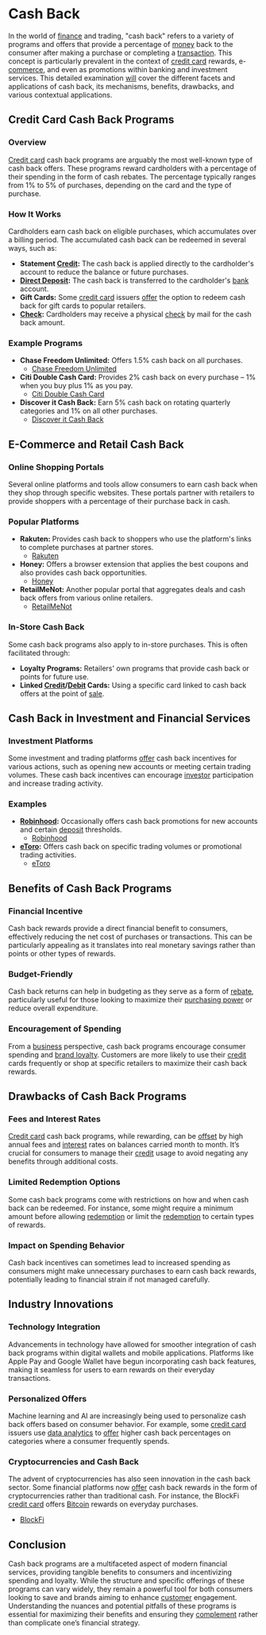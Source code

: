 # Cash Back

In the world of [finance](../f/finance.md) and trading, "cash back" refers to a variety of programs and offers that provide a percentage of [money](../m/money.md) back to the consumer after making a purchase or completing a [transaction](../t/transaction.md). This concept is particularly prevalent in the context of [credit card](../c/credit_card.md) rewards, e-[commerce](../c/commerce.md), and even as promotions within banking and investment services. This detailed examination [will](../w/will.md) cover the different facets and applications of cash back, its mechanisms, benefits, drawbacks, and various contextual applications.

## Credit Card Cash Back Programs

### Overview

[Credit card](../c/credit_card.md) cash back programs are arguably the most well-known type of cash back offers. These programs reward cardholders with a percentage of their spending in the form of cash rebates. The percentage typically ranges from 1% to 5% of purchases, depending on the card and the type of purchase.

### How It Works

Cardholders earn cash back on eligible purchases, which accumulates over a billing period. The accumulated cash back can be redeemed in several ways, such as:

- **Statement [Credit](../c/credit.md):** The cash back is applied directly to the cardholder's account to reduce the balance or future purchases.
- **[Direct Deposit](../d/direct_deposit.md):** The cash back is transferred to the cardholder's [bank](../b/bank.md) account.
- **Gift Cards:** Some [credit card](../c/credit_card.md) issuers [offer](../o/offer.md) the option to redeem cash back for gift cards to popular retailers.
- **[Check](../c/check.md):** Cardholders may receive a physical [check](../c/check.md) by mail for the cash back amount.

### Example Programs

- **Chase Freedom Unlimited:** Offers 1.5% cash back on all purchases.
  - [Chase Freedom Unlimited](https://creditcards.chase.com/cash-back-credit-cards/freedom/unlimited)
- **Citi Double Cash Card:** Provides 2% cash back on every purchase – 1% when you buy plus 1% as you pay.
  - [Citi Double Cash Card](https://www.citi.com/credit-cards/citi-double-cash-credit-card)
- **Discover it Cash Back:** Earn 5% cash back on rotating quarterly categories and 1% on all other purchases.
  - [Discover it Cash Back](https://www.discover.com/credit-cards/cash-back/)

## E-Commerce and Retail Cash Back

### Online Shopping Portals

Several online platforms and tools allow consumers to earn cash back when they shop through specific websites. These portals partner with retailers to provide shoppers with a percentage of their purchase back in cash.

### Popular Platforms

- **Rakuten:** Provides cash back to shoppers who use the platform's links to complete purchases at partner stores.
  - [Rakuten](https://www.rakuten.com/)
- **Honey:** Offers a browser extension that applies the best coupons and also provides cash back opportunities.
  - [Honey](https://www.joinhoney.com/)
- **RetailMeNot:** Another popular portal that aggregates deals and cash back offers from various online retailers.
  - [RetailMeNot](https://www.retailmenot.com/)

### In-Store Cash Back

Some cash back programs also apply to in-store purchases. This is often facilitated through:

- **Loyalty Programs:** Retailers' own programs that provide cash back or points for future use.
- **Linked [Credit](../c/credit.md)/[Debit](../d/debit.md) Cards:** Using a specific card linked to cash back offers at the point of [sale](../s/sale.md).

## Cash Back in Investment and Financial Services

### Investment Platforms

Some investment and trading platforms [offer](../o/offer.md) cash back incentives for various actions, such as opening new accounts or meeting certain trading volumes. These cash back incentives can encourage [investor](../i/investor.md) participation and increase trading activity.

### Examples

- **[Robinhood](../r/robinhood.md):** Occasionally offers cash back promotions for new accounts and certain [deposit](../d/deposit.md) thresholds.
  - [Robinhood](https://robinhood.com/)
- **[eToro](../e/etoro.md):** Offers cash back on specific trading volumes or promotional trading activities.
  - [eToro](https://www.etoro.com/)

## Benefits of Cash Back Programs

### Financial Incentive

Cash back rewards provide a direct financial benefit to consumers, effectively reducing the net cost of purchases or transactions. This can be particularly appealing as it translates into real monetary savings rather than points or other types of rewards.

### Budget-Friendly

Cash back returns can help in budgeting as they serve as a form of [rebate](../r/rebate.md), particularly useful for those looking to maximize their [purchasing power](../p/purchasing_power.md) or reduce overall expenditure.

### Encouragement of Spending

From a [business](../b/business.md) perspective, cash back programs encourage consumer spending and [brand loyalty](../b/brand_loyalty.md). Customers are more likely to use their [credit](../c/credit.md) cards frequently or shop at specific retailers to maximize their cash back rewards.

## Drawbacks of Cash Back Programs

### Fees and Interest Rates

[Credit card](../c/credit_card.md) cash back programs, while rewarding, can be [offset](../o/offset.md) by high annual fees and [interest](../i/interest.md) rates on balances carried month to month. It’s crucial for consumers to manage their [credit](../c/credit.md) usage to avoid negating any benefits through additional costs.

### Limited Redemption Options

Some cash back programs come with restrictions on how and when cash back can be redeemed. For instance, some might require a minimum amount before allowing [redemption](../r/redemption.md) or limit the [redemption](../r/redemption.md) to certain types of rewards.

### Impact on Spending Behavior

Cash back incentives can sometimes lead to increased spending as consumers might make unnecessary purchases to earn cash back rewards, potentially leading to financial strain if not managed carefully.

## Industry Innovations

### Technology Integration

Advancements in technology have allowed for smoother integration of cash back programs within digital wallets and mobile applications. Platforms like Apple Pay and Google Wallet have begun incorporating cash back features, making it seamless for users to earn rewards on their everyday transactions.

### Personalized Offers

Machine learning and AI are increasingly being used to personalize cash back offers based on consumer behavior. For example, some [credit card](../c/credit_card.md) issuers use [data analytics](../d/data_analytics.md) to [offer](../o/offer.md) higher cash back percentages on categories where a consumer frequently spends.

### Cryptocurrencies and Cash Back

The advent of cryptocurrencies has also seen innovation in the cash back sector. Some financial platforms now [offer](../o/offer.md) cash back rewards in the form of cryptocurrencies rather than traditional cash. For instance, the BlockFi [credit card](../c/credit_card.md) offers [Bitcoin](../b/bitcoin.md) rewards on everyday purchases.
   - [BlockFi](https://blockfi.com/bitcoin-rewards-credit-card)

## Conclusion

Cash back programs are a multifaceted aspect of modern financial services, providing tangible benefits to consumers and incentivizing spending and loyalty. While the structure and specific offerings of these programs can vary widely, they remain a powerful tool for both consumers looking to save and brands aiming to enhance [customer](../c/customer.md) engagement. Understanding the nuances and potential pitfalls of these programs is essential for maximizing their benefits and ensuring they [complement](../c/complement.md) rather than complicate one’s financial strategy.